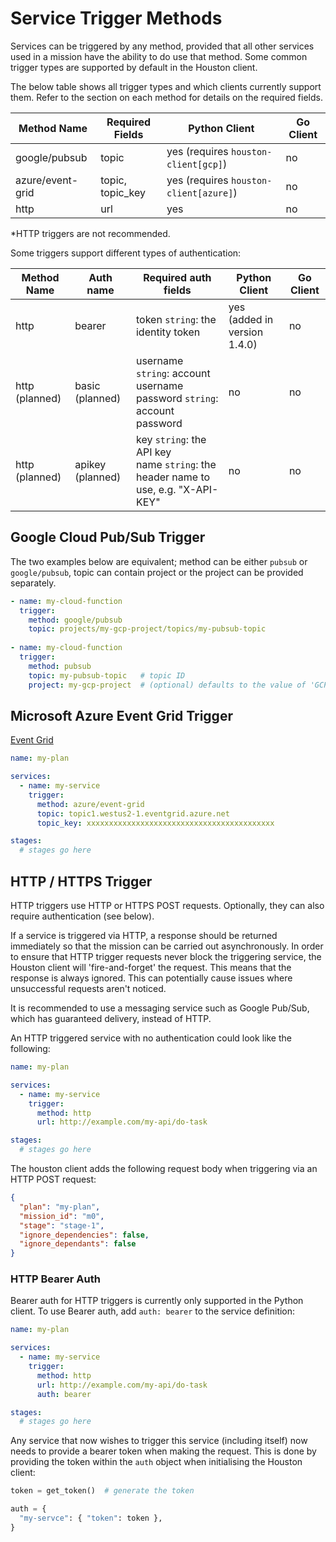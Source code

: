 
# Service Trigger Methods 

Services can be triggered by any method, provided that all other services used in a mission have the ability 
to do use that method. Some common trigger types are supported by default in the Houston client.  

The below table shows all trigger types and which clients currently support them. Refer to the section on each method
for details on the required fields.

| Method Name      | Required Fields  | Python Client                          | Go Client |
|------------------|------------------|----------------------------------------|-----------|
| google/pubsub    | topic            | yes (requires `houston-client[gcp]`)   | no        |
| azure/event-grid | topic, topic_key | yes (requires `houston-client[azure]`) | no        |
| http             | url              | yes                                    | no        |

*HTTP triggers are not recommended. 

Some triggers support different types of authentication:

| Method Name    | Auth name        | Required auth fields                                                                   | Python Client                | Go Client  |
|----------------|------------------|----------------------------------------------------------------------------------------|------------------------------|------------|
| http           | bearer           | token `string`: the identity token                                                     | yes (added in version 1.4.0) | no         |
| http (planned) | basic (planned)  | username `string`: account username <br> password `string`: account password           | no                           | no         |
| http (planned) | apikey (planned) | key `string`: the API key <br> name `string`: the header name to use, e.g. "X-API-KEY" | no                           | no         |



## Google Cloud Pub/Sub Trigger

The two examples below are equivalent; method can be either `pubsub` or `google/pubsub`, topic can contain project or
the project can be provided separately. 

```yaml
- name: my-cloud-function
  trigger:
    method: google/pubsub
    topic: projects/my-gcp-project/topics/my-pubsub-topic
    
- name: my-cloud-function
  trigger:
    method: pubsub
    topic: my-pubsub-topic   # topic ID
    project: my-gcp-project  # (optional) defaults to the value of 'GCP_PROJECT' environment variable
```


## Microsoft Azure Event Grid Trigger

[Event Grid](https://docs.microsoft.com/en-us/azure/event-grid/overview)

```yaml
name: my-plan

services:
  - name: my-service
    trigger: 
      method: azure/event-grid
      topic: topic1.westus2-1.eventgrid.azure.net
      topic_key: xxxxxxxxxxxxxxxxxxxxxxxxxxxxxxxxxxxxxxxxxx

stages:
  # stages go here
```

## HTTP / HTTPS Trigger

HTTP triggers use HTTP or HTTPS POST requests. Optionally, they can also require authentication (see below).

If a service is triggered via HTTP, a response should be returned immediately so that the mission can be carried out
asynchronously. In order to ensure that HTTP trigger requests never block the triggering service, the Houston client
will 'fire-and-forget' the request. This means that the response is always ignored. This can potentially cause issues
where unsuccessful requests aren't noticed.

It is recommended to use a messaging service such as Google Pub/Sub, which has guaranteed delivery, instead of HTTP.

An HTTP triggered service with no authentication could look like the following:

```yaml
name: my-plan

services:
  - name: my-service
    trigger: 
      method: http
      url: http://example.com/my-api/do-task

stages:
  # stages go here
```

The houston client adds the following request body when triggering via an HTTP POST request:
```json
{
  "plan": "my-plan",
  "mission_id": "m0",
  "stage": "stage-1",
  "ignore_dependencies": false,
  "ignore_dependants": false
}
```

### HTTP Bearer Auth

Bearer auth for HTTP triggers is currently only supported in the Python client. 
To use Bearer auth, add `auth: bearer` to the service definition:

```yaml
name: my-plan

services:
  - name: my-service
    trigger: 
      method: http
      url: http://example.com/my-api/do-task
      auth: bearer

stages:
  # stages go here
```

Any service that now wishes to trigger this service (including itself) now needs to provide a bearer token when making 
the request. This is done by providing the token within the `auth` object when initialising the Houston client:

```python
token = get_token()  # generate the token

auth = {
  "my-servce": { "token": token },
}
```
